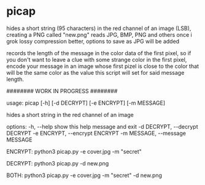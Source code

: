 # picap
hides a short string (95 characters) in the red channel of an image (LSB), creating a PNG called "new.png"
reads JPG, BMP, PNG and others
once i grok lossy compression better, options to save as JPG will be added

records the length of the message in the color data of the first pixel,
so if you don't want to leave a clue with some strange color in the first pixel,
encode your message in an image whose first pizel is close to the color that will
be the same color as the value this script will set for said message length.

######## WORK IN PROGRESS ########

usage: picap [-h] [-d DECRYPT] [-e ENCRYPT] [-m MESSAGE]

hides a short string in the red channel of an image

options:
  -h, --help            show this help message and exit
  -d DECRYPT, --decrypt DECRYPT
  -e ENCRYPT, --encrypt ENCRYPT
  -m MESSAGE, --message MESSAGE

ENCRYPT: python3 picap.py -e cover.jpg -m "secret"

DECRYPT: python3 picap.py -d new.png

BOTH: python3 picap.py -e cover.jpg -m "secret" -d new.png
